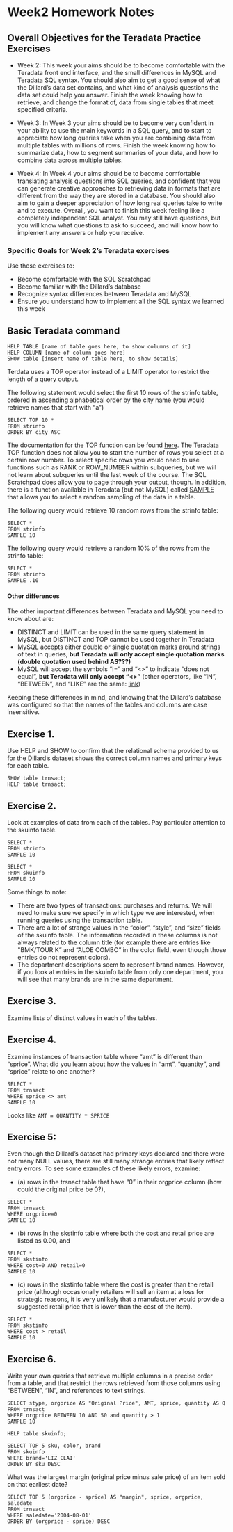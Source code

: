 # Week2 Homework Notes

## Overall Objectives for the Teradata Practice Exercises

* Week 2: This week your aims should be to become comfortable with the Teradata front end
interface, and the small differences in MySQL and Teradata SQL syntax. You should also aim
to get a good sense of what the Dillard’s data set contains, and what kind of analysis questions
the data set could help you answer. Finish the week knowing how to retrieve, and change the
format of, data from single tables that meet specified criteria.

* Week 3: In Week 3 your aims should be to become very confident in your ability to use the
main keywords in a SQL query, and to start to appreciate how long queries take when you are
combining data from multiple tables with millions of rows. Finish the week knowing how to
summarize data, how to segment summaries of your data, and how to combine data across
multiple tables.

* Week 4: In Week 4 your aims should be to become comfortable translating analysis questions
into SQL queries, and confident that you can generate creative approaches to retrieving data in
formats that are different from the way they are stored in a database. You should also aim to
gain a deeper appreciation of how long real queries take to write and to execute. Overall, you
want to finish this week feeling like a completely independent SQL analyst. You may still have
questions, but you will know what questions to ask to succeed, and will know how to implement
any answers or help you receive.

### Specific Goals for Week 2’s Teradata exercises
Use these exercises to:
- Become comfortable with the SQL Scratchpad
- Become familiar with the Dillard’s database
- Recognize syntax differences between Teradata and MySQL
- Ensure you understand how to implement all the SQL syntax we learned this week

## Basic Teradata command

```MySQL
HELP TABLE [name of table goes here, to show columns of it]
HELP COLUMN [name of column goes here]
SHOW table [insert name of table here, to show details]
```
Terdata uses a TOP operator instead of a LIMIT operator to
restrict the length of a query output.

The following statement would select the first 10 rows of the strinfo table, ordered in ascending
alphabetical order by the city name (you would retrieve names that start with “a”)
```MySQL
SELECT TOP 10 *
FROM strinfo
ORDER BY city ASC
```
The documentation for the TOP function can be found [here](http://www.info.teradata.com/htmlpubs/db_ttu_13_10/index.html#page/SQL_Reference/B035_1146_109A/ch01.3.095.html).
The Teradata TOP function does not allow you to start the number of rows you select at a certain
row number. To select specific rows you would need to use functions such as RANK or
ROW_NUMBER within subqueries, but we will not learn about subqueries until the last week of
the course. The SQL Scratchpad does allow you to page through your output, though. In
addition, there is a function available in Teradata (but not MySQL) called [SAMPLE](http://www.teradatawiki.net/2013/10/Teradata-SAMPLE-Function.html) that allows
you to select a random sampling of the data in a table.

The following query would retrieve 10 random rows from the strinfo table:
```MySQL
SELECT *
FROM strinfo
SAMPLE 10
```
The following query would retrieve a random 10% of the rows from the strinfo table:
```MySQL
SELECT *
FROM strinfo
SAMPLE .10
```
#### Other differences
The other important differences between Teradata and MySQL you need to know about are:
- DISTINCT and LIMIT can be used in the same query statement in MySQL, but DISTINCT and TOP cannot be used together in Teradata
- MySQL accepts either double or single quotation marks around strings of text in queries,
**but Teradata will only accept single quotation marks (double quotation used behind AS???)**
- MySQL will accept the symbols “!=” and “<>” to indicate “does not equal”, **but Teradata
will only accept “<>”** (other operators, like “IN”, “BETWEEN”, and “LIKE” are the
same: [link](http://www.teradatawiki.net/2013/09/Teradata-Operators.html))

Keeping these differences in mind, and knowing that the Dillard’s database was configured so
that the names of the tables and columns are case insensitive.

## Exercise 1.
Use HELP and SHOW to confirm that the relational schema provided to us for the Dillard’s dataset shows the correct column names and primary keys for each table.
```MySQL
SHOW table trnsact;
HELP table trnsact;
```

## Exercise 2.
Look at examples of data from each of the tables. Pay particular attention to
the skuinfo table.

```MySQL
SELECT *
FROM strinfo
SAMPLE 10

SELECT *
FROM skuinfo
SAMPLE 10
```
Some things to note:
- There are two types of transactions: purchases and returns. We will need to make sure
we specify in which type we are interested, when running queries using the transaction
table.
- There are a lot of strange values in the “color”, “style”, and “size” fields of the skuinfo
table. The information recorded in these columns is not always related to the column title
(for example there are entries like "BMK/TOUR K” and “ALOE COMBO” in the color
field, even though those entries do not represent colors).
- The department descriptions seem to represent brand names. However, if you look at
entries in the skuinfo table from only one department, you will see that many brands are
in the same department.

## Exercise 3.
Examine lists of distinct values in each of the tables.

## Exercise 4.
Examine instances of transaction table where “amt” is different than “sprice”.
What did you learn about how the values in “amt”, “quantity”, and “sprice” relate to one
another?

```MySQL
SELECT *
FROM trnsact
WHERE sprice <> amt
SAMPLE 10
```
Looks like `AMT = QUANTITY * SPRICE`

## Exercise 5:
Even though the Dillard’s dataset had primary keys declared and there were
not many NULL values, there are still many strange entries that likely reflect entry errors.
To see some examples of these likely errors, examine:
* (a) rows in the trsnact table that have “0” in their orgprice column (how could the
original price be 0?),
```MySQL
SELECT *
FROM trnsact
WHERE orgprice=0
SAMPLE 10
```
* (b) rows in the skstinfo table where both the cost and retail price are listed as 0.00,
and
```MySQL
SELECT *
FROM skstinfo
WHERE cost=0 AND retail=0
SAMPLE 10
```
* (c) rows in the skstinfo table where the cost is greater than the retail price (although
occasionally retailers will sell an item at a loss for strategic reasons, it is very
unlikely that a manufacturer would provide a suggested retail price that is lower
than the cost of the item).
```MySQL
SELECT *
FROM skstinfo
WHERE cost > retail
SAMPLE 10
```

## Exercise 6.
Write your own queries that retrieve multiple columns in a precise order from
a table, and that restrict the rows retrieved from those columns using “BETWEEN”, “IN”,
and references to text strings.
```MySQL
SELECT stype, orgprice AS "Original Price", AMT, sprice, quantity AS Q
FROM trnsact
WHERE orgprice BETWEEN 10 AND 50 and quantity > 1
SAMPLE 10
```

```MySQL
HELP table skuinfo;

SELECT TOP 5 sku, color, brand
FROM skuinfo
WHERE brand='LIZ CLAI'
ORDER BY sku DESC
```
What was the largest margin (original price minus sale price) of an item sold on that earliest date?
```MySQL
SELECT TOP 5 (orgprice - sprice) AS "margin", sprice, orgprice, saledate
FROM trnsact
WHERE saledate='2004-08-01'
ORDER BY (orgprice - sprice) DESC
```
